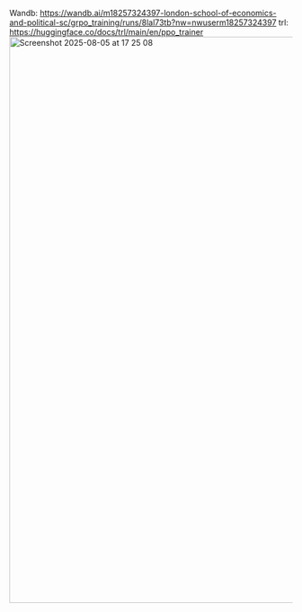 Wandb: https://wandb.ai/m18257324397-london-school-of-economics-and-political-sc/grpo_training/runs/8lal73tb?nw=nwuserm18257324397
trl: https://huggingface.co/docs/trl/main/en/ppo_trainer
<img width="1850" height="1008" alt="Screenshot 2025-08-05 at 17 25 08" src="https://github.com/user-attachments/assets/ebb0e98b-2a91-4645-a7d2-7ae7c54c7154" />
